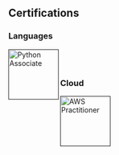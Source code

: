 ## Certifications
<div>
<h3>Languages</h3>
<a href="" target="_blank"> <img align="left" src="https://images.credly.com/size/340x340/images/d8017c77-3cc0-4fdf-8e17-62e50632812e/bronze_1_small.png" alt="Python Associate" height="100px"/> </a>
</div>
<br>
<br>
<div>
<h3>Cloud</h3>
<a href="" target="_blank"> <img align="left" src="https://images.credly.com/size/340x340/images/00634f82-b07f-4bbd-a6bb-53de397fc3a6/image.png" alt="AWS Practitioner" height="100px"/> </a>
</div>
